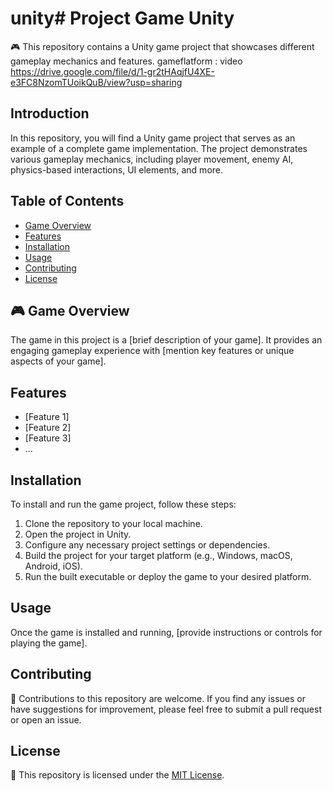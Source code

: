 # unity# Project Game Unity

🎮 This repository contains a Unity game project that showcases different gameplay mechanics and features.
gameflatform : video https://drive.google.com/file/d/1-gr2tHAqjfU4XE-e3FC8NzomTUoikQuB/view?usp=sharing

## Introduction

In this repository, you will find a Unity game project that serves as an example of a complete game implementation. The project demonstrates various gameplay mechanics, including player movement, enemy AI, physics-based interactions, UI elements, and more.

## Table of Contents

- [Game Overview](#-game-overview)
- [Features](#-features)
- [Installation](#-installation)
- [Usage](#-usage)
- [Contributing](#-contributing)
- [License](#-license)

## 🎮 Game Overview

The game in this project is a [brief description of your game]. It provides an engaging gameplay experience with [mention key features or unique aspects of your game].

## Features

- [Feature 1]
- [Feature 2]
- [Feature 3]
- ...

## Installation

To install and run the game project, follow these steps:

1. Clone the repository to your local machine.
2. Open the project in Unity.
3. Configure any necessary project settings or dependencies.
4. Build the project for your target platform (e.g., Windows, macOS, Android, iOS).
5. Run the built executable or deploy the game to your desired platform.

## Usage

Once the game is installed and running, [provide instructions or controls for playing the game].

## Contributing

🤝 Contributions to this repository are welcome. If you find any issues or have suggestions for improvement, please feel free to submit a pull request or open an issue.

## License

📝 This repository is licensed under the [MIT License](LICENSE).

